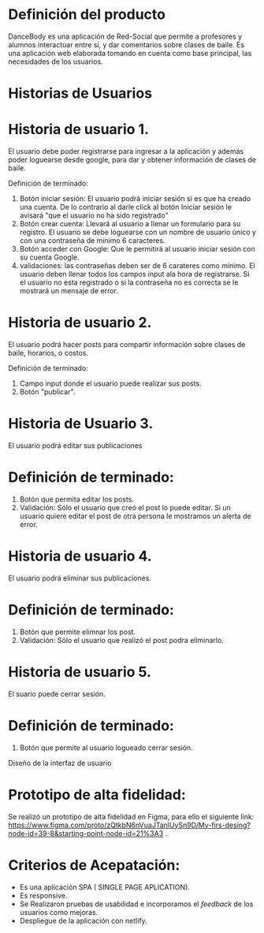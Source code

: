 # Definición del producto

DanceBody es una aplicación de Red-Social que permite a profesores y alumnos interactuar entre si, y dar comentarios sobre clases de baile. Es una aplicación web elaborada tomando en cuenta como base principal, las necesidades de los usuarios. 

# Historias de Usuarios

# Historia de usuario 1.
El usuario debe poder registrarse para ingresar a la aplicación y además poder loguearse desde google, para dar y obtener información de  clases de baile.

Definición de terminado:
1. Botón iniciar sesión: El usuario podrá iniciar sesión si es que ha creado una cuenta.  De lo contrario al darle click al botón Iniciar sesión le avisará "que el usuario no ha sido registrado"
2. Botón crear cuenta: Llevará al usuario a llenar un formulario para su registro.  El usuario se debe loguearse con un nombre de usuario único y con una contraseña de mínimo 6 caracteres.
3. Botón acceder con Google: Que le permitirá al usuario iniciar sesión con su cuenta Google.
4. validaciones: las contraseñas deben ser de 6 carateres como mínimo. El usuario deben llenar todos los campos input ala hora de registrarse. Si el usuario no esta  registrado o si la contraseña no es correcta se le mostrará un mensaje de error.

# Historia de usuario 2.
El usuario podrá hacer posts para compartir información sobre clases de baile, horarios, o costos.

Definición de terminado:
1. Campo input donde el usuario puede realizar sus posts.
2. Botón "publicar".

# Historia de Usuario 3.
El usuario podrá editar sus publicaciones

# Definición de terminado:
1. Botón que permita editar los posts.
2. Validación: Sólo el usuario que creó el post lo puede editar. Si un usuario quiere editar el post de otra persona le mostramos un alerta de error.

# Historia de usuario 4.
El usuario podrá eliminar sus publicaciones.

# Definición de terminado:
1. Botón que permite elimnar los post.
2. Validación: Sólo el usuario que realizó el post podra eliminarlo.

# Historia de usuario 5.
El suario puede cerrar sesión.

# Definición de terminado:
1. Botón que permite al usuario logueado cerrar sesión.

Diseño de la interfaz de usuario

# Prototipo de alta fidelidad:
Se realizó un prototipo de alta fidelidad en Figma, para ello el siguiente link:
https://www.figma.com/proto/zQtkbN6nVuaJTanlUySn9D/My-firs-desing?node-id=39-8&starting-point-node-id=21%3A3 .

# Criterios de Acepatación:
 - Es una aplicación SPA ( SINGLE PAGE APLICATION).
 - Es responsive.
 -   Se Realizaron pruebas de usabilidad e incorporamos el _feedback_ de los usuarios como mejoras.
 - Despliegue de la aplicación con netlify.
 
  

